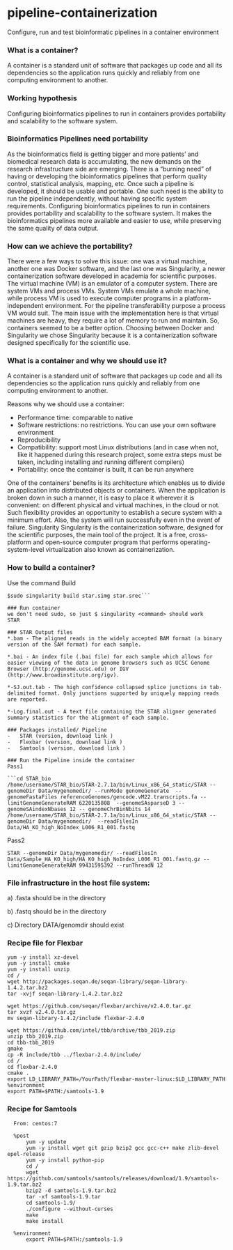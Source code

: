 # pipeline-containerization
Configure, run and test bioinformatic pipelines in a container environment

### What is a container?
A container is a standard unit of software that packages up code and all its dependencies so the application runs quickly and reliably from one computing environment to another.

### Working hypothesis
Configuring bioinformatics pipelines to run in containers provides portability and scalability to the software system.

### Bioinformatics Pipelines need portability
As the bioinformatics field is getting bigger and more patients’ and biomedical research data is accumulating, the new demands on the research infrastructure side are emerging. There is a “burning need” of having or developing the bioinformatics pipelines that perform quality control, statistical analysis, mapping, etc. Once such a pipeline is developed, it should be usable and portable. One such need is the ability to run the pipeline independently, without having specific system requirements. Configuring bioinformatics pipelines to run in containers provides portability and scalability to the software system. It makes the bioinformatics pipelines more available and easier to use, while preserving the same quality of data output.

### How can we achieve the portability?
There were a few ways to solve this issue: one was a virtual machine, another one was Docker software, and the last one was Singularity, a newer containerization software developed in academia for scientific purposes. The virtual machine (VM) is an emulator of a computer system. There are system VMs and process VMs. System VMs emulate a whole machine, while process VM is used to execute computer programs in a platform-independent environment. For the pipeline transferability purpose a process VM would suit. The main issue with the implementation here is that virtual machines are heavy, they require a lot of memory to run and maintain. So, containers seemed to be a better option. Choosing between Docker and Singularity we chose Singularity because it is a containerization software designed specifically for the scientific use.   

### What is a container and why we should use it?
A container is a standard unit of software that packages up code and all its dependencies so the application runs quickly and reliably from one computing environment to another.

Reasons why we should use a container:
-	Performance time: comparable to native 
-	Software restrictions: no restrictions. You can use your own software environment 
-	Reproducibility
-	Compatibility: support most Linux distributions (and in case when not, like it happened during this research project, some extra steps must be taken, including installing and running different compilers)
-	Portability: once the container is built, it can be run anywhere

One of the containers’ benefits is its architecture which enables us to divide an application into distributed objects or containers. When the application is broken down in such a manner, it is easy to place it wherever it is convenient: on different physical and virtual machines, in the cloud or not. Such flexibility provides an opportunity to establish a secure system with a minimum effort. Also, the system will run successfully even in the event of failure.
Singularity
Singularity is the containerization software, designed for the scientific purposes, the main tool of the project. It is a free, cross-platform and open-source computer program that performs operating-system-level virtualization also known as containerization.

### How to build a container?
Use the command Build
```
$sudo singularity build star.simg star.srec```

### Run container 
we don't need sudo, so just $ singularity <command> should work
STAR

### STAR Output files
*.bam - The aligned reads in the widely accepted BAM format (a binary version of the SAM format) for each sample.

*.bai - An index file (.bai file) for each sample which allows for easier viewing of the data in genome browsers such as UCSC Genome Browser (http://genome.ucsc.edu) or IGV (http://www.broadinstitute.org/igv).

*-SJ.out.tab - The high confidence collapsed splice junctions in tab-delimited format. Only junctions supported by uniquely mapping reads are reported.

*-Log.final.out - A text file containing the STAR aligner generated summary statistics for the alignment of each sample.

### Packages installed/ Pipeline
-	STAR (version, download link )
-	Flexbar (version, download link )
-	Samtools (version, download link )

### Run the Pipeline inside the container
Pass1

```cd STAR_bio
/home/username/STAR_bio/STAR-2.7.1a/bin/Linux_x86_64_static/STAR --genomeDir Data/mygenomedir/ --runMode genomeGenerate  --genomeFastaFiles referenceGenomes/gencode.vM22.transcripts.fa --limitGenomeGenerateRAM 6220135808  --genomeSAsparseD 3 --genomeSAindexNbases 12 -- genomeChrBinNbits 14
/home/username/STAR_bio/STAR-2.7.1a/bin/Linux_x86_64_static/STAR --genomeDir Data/mygenomedir/  --readFilesIn Data/HA_KO_high_NoIndex_L006_R1_001.fastq 
```

Pass2

```
STAR --genomeDir Data/mygenomedir/ --readFilesIn  Data/Sample_HA_KO_high/HA_KO_high_NoIndex_L006_R1_001.fastq.gz --limitGenomeGenerateRAM 99431595392 --runThreadN 12
```

### File infrastructure in the host file system:
a)	.fasta should be in the directory

b)	.fastq should be in the directory

c)	Directory DATA/genomdir should exist 

### Recipe file for Flexbar

    yum -y install xz-devel
    yum -y install cmake
    yum -y install unzip
    cd /
    wget http://packages.seqan.de/seqan-library/seqan-library-1.4.2.tar.bz2
    tar -xvjf seqan-library-1.4.2.tar.bz2

    wget https://github.com/seqan/flexbar/archive/v2.4.0.tar.gz
    tar xvzf v2.4.0.tar.gz
    mv seqan-library-1.4.2/include flexbar-2.4.0

    wget https://github.com/intel/tbb/archive/tbb_2019.zip
    unzip tbb_2019.zip
    cd tbb-tbb_2019
    gmake
    cp -R include/tbb ../flexbar-2.4.0/include/
    cd /
    cd flexbar-2.4.0
    cmake .
    export LD_LIBRARY_PATH=/YourPath/flexbar-master-linux:$LD_LIBRARY_PATH
    %environment
    export PATH=$PATH:/samtools-1.9
    
    
### Recipe for Samtools

```bootstrap: docker
  From: centos:7
 
  %post
      yum -y update
      yum -y install wget git gzip bzip2 gcc gcc-c++ make zlib-devel epel-release
      yum -y install python-pip
      cd /
      wget https://github.com/samtools/samtools/releases/download/1.9/samtools-1.9.tar.bz2
      bzip2 -d samtools-1.9.tar.bz2
      tar -xf samtools-1.9.tar
      cd samtools-1.9/
      ./configure --without-curses
      make
      make install
 
  %environment
      export PATH=$PATH:/samtools-1.9
 ```
 
 
 
 
 
 
 
